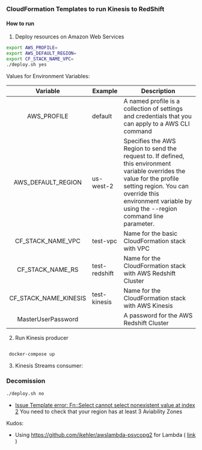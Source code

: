 ### CloudFormation Templates to run Kinesis to RedShift
#### How to run

1. Deploy resources on Amazon Web Services

```bash
export AWS_PROFILE=
export AWS_DEFAULT_REGION=
export CF_STACK_NAME_VPC=
./deploy.sh yes
```

Values for Environment Variables:

|        Variable       | Example       | Description                                                                                                                                                                                                                           |
|:---------------------:|---------------|---------------------------------------------------------------------------------------------------------------------------------------------------------------------------------------------------------------------------------------|
| AWS_PROFILE           | default       | A named profile is a collection of settings and credentials that you can apply to a AWS CLI command                                                                                                                                   |
| AWS_DEFAULT_REGION    | us-west-2     | Specifies the AWS Region to send the request to.  If defined, this environment variable overrides the value for the profile setting region.  You can override this environment variable by using the --region command line parameter. |
| CF_STACK_NAME_VPC     | test-vpc      | Name for the basic CloudFormation stack with VPC                                                                                                                                                                                      |
| CF_STACK_NAME_RS      | test-redshift | Name for the CloudFormation stack with AWS Redshift Cluster                                                                                                                                                                           |
| CF_STACK_NAME_KINESIS | test-kinesis  | Name for the CloudFormation stack with AWS Kinesis                                                                                                                                                                                    |
| MasterUserPassword    |               | A password for the AWS Redshift Cluster                                                                                                                                                                                               |

2. Run Kinesis producer

```bash

 docker-compose up
```


3. Kinesis Streams consumer:


### Decomission
```bash
./deploy.sh no

```


* [Issue Template error: Fn::Select cannot select nonexistent value at index 2](https://docs.aws.amazon.com/AWSCloudFormation/latest/UserGuide/intrinsic-function-reference-getavailabilityzones.html)
You need to check that your region has at least 3 Aviability Zones

Kudos:
* Using https://github.com/jkehler/awslambda-psycopg2 for Lambda ( [link](https://stackoverflow.com/questions/36607952/using-psycopg2-with-lambda-to-update-redshift-python) )
